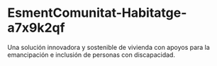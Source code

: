 # EsmentComunitat-Habitatge-a7x9k2qf
Una solución innovadora y sostenible de vivienda con apoyos para la emancipación e inclusión de personas con discapacidad.
